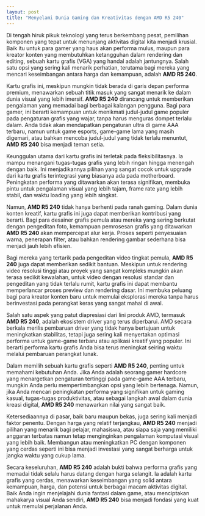 ```yaml
---
layout: post
title: "Menyelami Dunia Gaming dan Kreativitas dengan AMD R5 240"
---
```


Di tengah hiruk pikuk teknologi yang terus berkembang pesat, pemilihan komponen yang tepat untuk menunjang aktivitas digital kita menjadi krusial. Baik itu untuk para gamer yang haus akan performa mulus, maupun para kreator konten yang membutuhkan ketangguhan dalam rendering dan editing, sebuah kartu grafis (VGA) yang handal adalah jantungnya. Salah satu opsi yang sering kali menarik perhatian, terutama bagi mereka yang mencari keseimbangan antara harga dan kemampuan, adalah **AMD R5 240**.

Kartu grafis ini, meskipun mungkin tidak berada di garis depan performa premium, menawarkan sebuah titik masuk yang sangat menarik ke dalam dunia visual yang lebih imersif. **AMD R5 240** dirancang untuk memberikan pengalaman yang memadai bagi berbagai kalangan pengguna. Bagi para gamer, ini berarti kemampuan untuk menikmati judul-judul game populer pada pengaturan grafis yang wajar, tanpa harus menguras dompet terlalu dalam. Anda tidak akan mendapatkan pengaturan ultra di game AAA terbaru, namun untuk game esports, game-game lama yang masih digemari, atau bahkan mencoba judul-judul yang tidak terlalu menuntut, **AMD R5 240** bisa menjadi teman setia.

Keunggulan utama dari kartu grafis ini terletak pada fleksibilitasnya. Ia mampu menangani tugas-tugas grafis yang lebih ringan hingga menengah dengan baik. Ini menjadikannya pilihan yang sangat cocok untuk upgrade dari kartu grafis terintegrasi yang biasanya ada pada motherboard. Peningkatan performa yang ditawarkan akan terasa signifikan, membuka pintu untuk pengalaman visual yang lebih tajam, frame rate yang lebih stabil, dan waktu loading yang lebih singkat.

Namun, **AMD R5 240** tidak hanya berhenti pada ranah gaming. Dalam dunia konten kreatif, kartu grafis ini juga dapat memberikan kontribusi yang berarti. Bagi para desainer grafis pemula atau mereka yang sering berkutat dengan pengeditan foto, kemampuan pemrosesan grafis yang ditawarkan **AMD R5 240** akan mempercepat alur kerja. Proses seperti penyesuaian warna, penerapan filter, atau bahkan rendering gambar sederhana bisa menjadi jauh lebih efisien.

Bagi mereka yang tertarik pada pengeditan video tingkat pemula, **AMD R5 240** juga dapat memberikan sedikit bantuan. Meskipun untuk rendering video resolusi tinggi atau proyek yang sangat kompleks mungkin akan terasa sedikit kewalahan, untuk video dengan resolusi standar dan pengeditan yang tidak terlalu rumit, kartu grafis ini dapat membantu memperlancar proses preview dan rendering dasar. Ini membuka peluang bagi para kreator konten baru untuk memulai eksplorasi mereka tanpa harus berinvestasi pada perangkat keras yang sangat mahal di awal.

Salah satu aspek yang patut diapresiasi dari lini produk AMD, termasuk **AMD R5 240**, adalah ekosistem driver yang terus diperbarui. AMD secara berkala merilis pembaruan driver yang tidak hanya bertujuan untuk meningkatkan stabilitas, tetapi juga sering kali menyertakan optimasi performa untuk game-game terbaru atau aplikasi kreatif yang populer. Ini berarti performa kartu grafis Anda bisa terus meningkat seiring waktu melalui pembaruan perangkat lunak.

Dalam memilih sebuah kartu grafis seperti **AMD R5 240**, penting untuk memahami kebutuhan Anda. Jika Anda adalah seorang gamer hardcore yang menargetkan pengaturan tertinggi pada game-game AAA terbaru, mungkin Anda perlu mempertimbangkan opsi yang lebih bertenaga. Namun, jika Anda mencari peningkatan performa yang signifikan untuk gaming kasual, tugas-tugas produktivitas, atau sebagai langkah awal dalam dunia kreasi digital, **AMD R5 240** menawarkan nilai yang sangat baik.

Ketersediaannya di pasar, baik baru maupun bekas, juga sering kali menjadi faktor penentu. Dengan harga yang relatif terjangkau, **AMD R5 240** menjadi pilihan yang menarik bagi pelajar, mahasiswa, atau siapa saja yang memiliki anggaran terbatas namun tetap menginginkan pengalaman komputasi visual yang lebih baik. Membangun atau meningkatkan PC dengan komponen yang cerdas seperti ini bisa menjadi investasi yang sangat berharga untuk jangka waktu yang cukup lama.

Secara keseluruhan, **AMD R5 240** adalah bukti bahwa performa grafis yang memadai tidak selalu harus datang dengan harga selangit. Ia adalah kartu grafis yang cerdas, menawarkan keseimbangan yang solid antara kemampuan, harga, dan potensi untuk berbagai macam aktivitas digital. Baik Anda ingin menjelajahi dunia fantasi dalam game, atau menciptakan mahakarya visual Anda sendiri, **AMD R5 240** bisa menjadi fondasi yang kuat untuk memulai perjalanan Anda.
